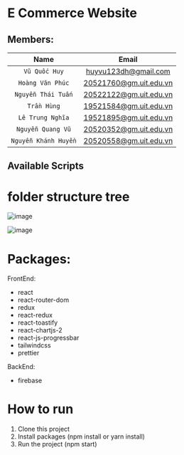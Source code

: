 # E Commerce Website

## Members: 
| Name | Email |
| :---: | :---: |
| `Vũ Quốc Huy` | huyvu123dh@gmail.com |
| `Hoàng Văn Phúc` | 20521760@gm.uit.edu.vn |
| `Nguyễn Thái Tuấn` | 20522122@gm.uit.edu.vn |
| `Trần Hùng` | 19521584@gm.uit.edu.vn |
| `Lê Trung Nghĩa` | 19521895@gm.uit.edu.vn |
| `Nguyễn Quang Vũ` | 20520352@gm.uit.edu.vn |
| `Nguyễn Khánh Huyền` | 20520558@gm.uit.edu.vn |

## Available Scripts
# folder structure tree
![image](https://user-images.githubusercontent.com/90697464/197671837-d46b4d1c-4150-4efd-b41c-5b6a14a34ec7.png)

![image](https://user-images.githubusercontent.com/90697464/197671790-77b379ed-2b01-484b-8fa2-9bc512c2eaf6.png)

# Packages: 
FrontEnd:
- react
- react-router-dom
- redux
- react-redux
- react-toastify
- react-chartjs-2
- react-js-progressbar
- tailwindcss
- prettier

BackEnd:
- firebase


# How to run

1. Clone this project
2. Install packages (npm install or yarn install)
3. Run the project (npm start)
